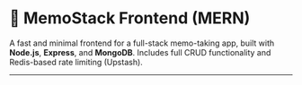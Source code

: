 # 📝 MemoStack Frontend (MERN)

A fast and minimal frontend for a full-stack memo-taking app, built with **Node.js**, **Express**, and **MongoDB**. Includes full CRUD functionality and Redis-based rate limiting (Upstash).

---